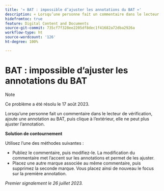 ```yaml
---
title: '« BAT : impossible d’ajuster les annotations du BAT »'
description: « Lorsqu’une personne fait un commentaire dans le lecteur de vérification, ajoute une annotation au BAT, puis clique à l’extérieur, elle ne peut plus ajuster l’annotation. »  »
hidefromtoc: true
feature: Digital Content and Documents
source-git-commit: 735cf7f328ee2205df8dec1f41682a72dba2926a
workflow-type: ht
source-wordcount: '126'
ht-degree: 100%

---
```



# BAT : impossible d’ajuster les annotations du BAT

<!--WF and WFP TOCs-->

>[!NOTE]
>
>Ce problème a été résolu le 17 août 2023.

Lorsqu’une personne fait un commentaire dans le lecteur de vérification, ajoute une annotation au BAT, puis clique à l’extérieur, elle ne peut plus ajuster l’annotation.

**Solution de contournement**

Utilisez l’une des méthodes suivantes :

* Publiez le commentaire, puis modifiez-le. La modification du commentaire met l’accent sur les annotations et permet de les ajuster.
* Placez une autre marque associée au même commentaire, puis supprimez la seconde marque. Vous placez ainsi de nouveau le focus sur la première annotation.

_Premier signalement le 26 juillet 2023._

